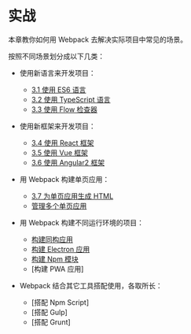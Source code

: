 # 实战
本章教你如何用 Webpack 去解决实际项目中常见的场景。

按照不同场景划分成以下几类：

- 使用新语言来开发项目：

  - [3.1 使用 ES6 语言](3.1使用ES6语言.md)
  - [3.2 使用 TypeScript 语言](3.2使用TypeScript语言.md)
  - [3.3 使用 Flow 检查器](3.3使用Flow检查器.md)
  
- 使用新框架来开发项目：

  - [3.4 使用 React 框架](3.4使用React框架.md)
  - [3.5 使用 Vue 框架](3.5使用Vue框架.md)
  - [3.6 使用 Angular2 框架](3.6使用Angular2框架.md)
  
- 用 Webpack 构建单页应用：

  - [3.7 为单页应用生成 HTML](3.7为单页应用生成HTML.md)
  - [管理多个单页应用](3.8管理多个单页应用.md)
  
- 用 Webpack 构建不同运行环境的项目：

  - [构建同构应用](3.9构建同构应用.md)
  - [构建 Electron 应用](3.10构建Electron应用.md)
  - [构建 Npm 模块](3.11构建Npm模块.md)
  - [构建 PWA 应用]
  
- Webpack 结合其它工具搭配使用，各取所长：
  - [搭配 Npm Script]
  - [搭配 Gulp]
  - [搭配 Grunt]
  
